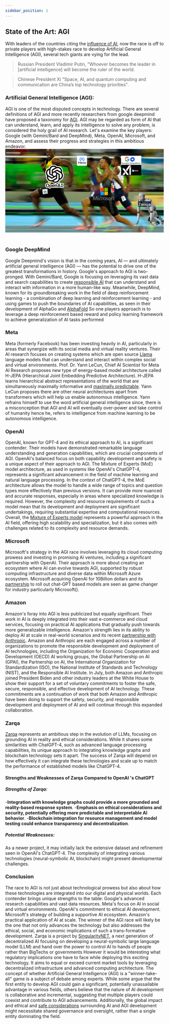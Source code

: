 ```yaml
---
sidebar_position: 1
---
```


## State of the Art: AGI
With leaders of the countries citing the [influence of AI](https://www.whitehouse.gov/wp-content/uploads/2022/12/TTC-EC-CEA-AI-Report-12052022-1.pdf), now the race is off to private players with high-stakes race to develop Artificial General Intelligence (AGI), several tech giants are vying for the lead.

> Russian President Vladimir Putin, "Whoever becomes the leader in [artificial intelligence] will become the ruler of the world.

> Chinese President Xi "Space, AI, and quantum computing and communication are China’s top technology priorities".


### Artificial General Intelligence (AGI): 
AGI is one of the most disputed concepts in technology. There are several definitions of AGI and more recently researchers from google deepmind have proposed a taxonomy for [AGI](https://arxiv.org/pdf/2311.02462.pdf).
AGI may be regarded as form of AI that can understand, learn, and apply its intelligence to solve any problem, is considered the holy grail of AI research. Let's examine the key players: Google (with Gemini/Bard and DeepMind), Meta, OpenAI, Microsoft, and Amazon, and assess their progress and strategies in this ambitious endeavor.
![AGI Race](https://github.com/opencogmind/authorprof/blob/main/AGI/meme/agirace.png "Race to Achieve AGI")


### Google DeepMind
Google Deepmind's vision is that in the coming years, AI — and ultimately artificial general intelligence (AGI) — has the potential to drive one of the greatest transformations in history.
Google's approach to AGI is two-pronged. With Gemini/Bard, Google is focusing on leveraging its vast data and search capabilities to create [responsible AI](https://ai.google/responsibility/principles/]) that can understand and interact with information in a more human-like way. Meanwhile, DeepMind, known for its groundbreaking work in the field of deep reinforcement learning - a combination of deep learning and reinforcement learning - and using games to push the boundaries of AI capabilities, as seen in their development of AlphaGo and [AlphaFold](https://deepmind.google/about/)
So one players approach is to leverage a deep reinforcement based reward and policy learning framework to achieve generalization of AI tasks performed 

### Meta
Meta (formerly Facebook) has been investing heavily in AI, particularly in areas that synergize with its social media and virtual reality ventures. Their AI research focuses on creating systems which are open source [Llama](https://ai.meta.com/llama/) language models that can understand and interact within complex social and virtual environments. Prof. Dr. Yann LeCun, Chief AI Scientist for Meta AI Research proposes  new type of energy-based model architecture called H-JEPA (Hierarchical Joint Embedding Predictive Architecture). H-JEPA learns hierarchical abstract representations of the world that are simultaneously maximally informative and [maximally predictable](https://www.youtube.com/watch?v=pd0JmT6rYcI). Yann LeCun proposes there are other neural architectures apart from transformers which will help us enable autonomous intelligence. Yann refrains himself to use the word artificial general intelligence since, there is a misconception that AGI and AI will eventually over-power and take control of humanity hence he, refers to intelligence from machine learning to be autonomous intelligence.

### OpenAI
OpenAI, known for GPT-4 and its ethical approach to AI, is a significant contender. Their models have demonstrated remarkable language understanding and generation capabilities, which are crucial components of AGI. OpenAI's balanced focus on both capability development and safety is a unique aspect of their approach to AGI. The Mixture of Experts (MoE) model architecture, as used in systems like OpenAI's ChatGPT-4, represents a significant advancement in the field of machine learning and natural language processing. In the context of ChatGPT-4, the MoE architecture allows the model to handle a wide range of topics and question types more effectively than previous versions. It can provide more nuanced and accurate responses, especially in areas where specialized knowledge is required. However, the complexity and resource requirements of such a model mean that its development and deployment are significant undertakings, requiring substantial expertise and computational resources.
Overall, the [Mixture of Experts model](https://www.reddit.com/r/mlscaling/comments/14eowmw/gpt4_rumors_a_mixtureofexperts_w8_gpt3220bs/) represents a powerful approach in the AI field, offering high scalability and specialization, but it also comes with challenges related to its complexity and resource demands.

### Microsoft
Microsoft's strategy in the AGI race involves leveraging its cloud computing prowess and investing in promising AI ventures, including a significant partnership with OpenAI. Their approach is more about creating an ecosystem where AI can evolve towards AGI, supported by robust computing infrastructure and diverse data within Microsoft Azure ecosystem. Microsoft acquiring OpenAI for 10Billion dollars and its [partnership](https://blogs.microsoft.com/blog/2023/01/23/microsoftandopenaiextendpartnership/) to roll out chat-GPT based models are seen as game changer for industry  particularly Microsoft().  

### Amazon
Amazon's foray into AGI is less publicized but equally significant. Their work in AI is deeply integrated into their vast e-commerce and cloud services, focusing on practical AI applications that gradually push towards more generalizable intelligence. Amazon's strength lies in its ability to deploy AI at scale in real-world scenarios and its recent [partnership with Anthropic](https://press.aboutamazon.com/2023/9/amazon-and-anthropic-announce-strategic-collaboration-to-advance-generative-ai). Amazon and Anthropic are each engaged across a number of organizations to promote the responsible development and deployment of AI technologies, including the Organization for Economic Cooperation and Development (OECD) AI working groups, the Global Partnership on AI (GPAI), the Partnership on AI, the International Organization for Standardization (ISO), the National Institute of Standards and Technology (NIST), and the Responsible AI Institute. In July, both Amazon and Anthropic joined President Biden and other industry leaders at the White House to show their support for a set of voluntary commitments to foster the safe, secure, responsible, and effective development of AI technology. These commitments are a continuation of work that both Amazon and Anthropic have been doing to support the safety, security, and responsible development and deployment of AI and will continue through this expanded collaboration.

### Zarqa
[Zarqa](https://blog.singularitynet.io/zarqa-introducing-singularitynets-neural-symbolic-llm-cbdb5d4d0b74) represents an ambitious step in the evolution of LLMs, focusing on grounding AI in reality and ethical considerations. While it shares some similarities with ChatGPT-4, such as advanced language processing capabilities, its unique approach to integrating knowledge graphs and blockchain technology sets it apart. The success of Zarqa will depend on how effectively it can integrate these technologies and scale up to match the performance of established models like ChatGPT-4.
#### Strengths and Weaknesses of Zarqa Compared to OpenAI 's ChatGPT
##### Strengths of Zarqa:
-**Integration with knowledge graphs could provide a more grounded and reality-based response system**.
-**Emphasis on ethical considerations and security, potentially offering more predictable and interpretable AI behavior**.
-**Blockchain integration for resource management and model testing could enhance transparency and decentralization**.
##### Potential Weaknesses:
As a newer project, it may initially lack the extensive dataset and refinement seen in OpenAI's ChatGPT-4.
The complexity of integrating various technologies (neural-symbolic AI, blockchain) might present developmental challenges.

### Conclusion
The race to AGI is not just about technological prowess but also about how these technologies are integrated into our digital and physical worlds. Each contender brings unique strengths to the table:
Google's advanced research capabilities and vast data resources.
Meta's focus on AI in social and virtual environments.
OpenAI's commitment to ethical AI development.
Microsoft's strategy of building a supportive AI ecosystem.
Amazon's practical application of AI at scale.
The winner of the AGI race will likely be the one that not only advances the technology but also addresses the ethical, social, and economic implications of such a trans-formative development. 
Zarqa is a project by [SingularityNET](https://singularitynet.io/), a next generation of decentralized AI focusing on developing a neural-symbolic large language model (LLM) and hand over the power to control AI to hands of people rather than BigTechs or governments However it would be interesting what regulatory implications one have to face while deploying this exciting technology.
It aims to equal or exceed current market tools by leveraging decentralized infrastructure and advanced computing architecture.
The concept of whether Artificial General Intelligence (AGI) is a "winner-take-all" game is a subject of debate among experts. While some argue that the first entity to develop AGI could gain a significant, potentially unassailable advantage in various fields, others believe that the nature of AI development is collaborative and incremental, suggesting that multiple players could coexist and contribute to AGI advancements. Additionally, the global impact and ethical and [safe considerations](https://opencogmind.com/aisafety/welcome) surrounding AI and AGI development might necessitate shared governance and oversight, rather than a single entity dominating the field.